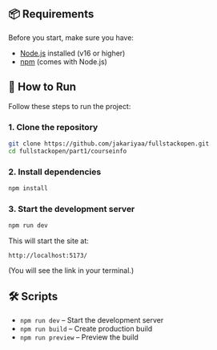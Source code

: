 ## 📦 Requirements

Before you start, make sure you have:

- [Node.js](https://nodejs.org/) installed (v16 or higher)
- [npm](https://www.npmjs.com/) (comes with Node.js)

## 🚀 How to Run

Follow these steps to run the project:

### 1. Clone the repository

```bash
git clone https://github.com/jakariyaa/fullstackopen.git
cd fullstackopen/part1/courseinfo
```

### 2. Install dependencies

```bash
npm install
```

### 3. Start the development server

```bash
npm run dev
```

This will start the site at:

```
http://localhost:5173/
```

(You will see the link in your terminal.)

## 🛠 Scripts

- `npm run dev` – Start the development server
- `npm run build` – Create production build
- `npm run preview` – Preview the build
